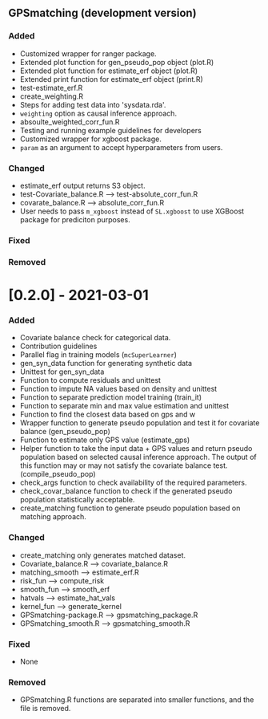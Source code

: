 ## GPSmatching (development version)

### Added

- Customized wrapper for ranger package.
- Extended plot function for gen_pseudo_pop object (plot.R)
- Extended plot function for estimate_erf object (plot.R)
- Extended print function for estimate_erf object (print.R)
- test-estimate_erf.R
- create_weighting.R
- Steps for adding test data into 'sysdata.rda'.
- `weighting` option as causal inference approach.  
- absoulte_weighted_corr_fun.R
- Testing and running example guidelines for developers
- Customized wrapper for xgboost package.
- `param` as an argument to accept hyperparameters from users.


### Changed

- estimate_erf output returns S3 object.
- test-Covariate_balance.R --> test-absolute_corr_fun.R
- covarate_balance.R --> absolute_corr_fun.R
- User needs to pass `m_xgboost` instead of `SL.xgboost` to  use XGBoost package for prediciton purposes.

### Fixed
### Removed



# [0.2.0] - 2021-03-01

### Added

* Covariate balance check for categorical data.
* Contribution guidelines
* Parallel flag in training models (`mcSuperLearner`)
* gen_syn_data function for generating synthetic data
* Unittest for gen_syn_data
* Function to compute residuals and unittest
* Function to impute NA values based on density and unittest
* Function to separate prediction model training (train_it)
* Function to separate min and max value estimation and unittest
* Function to find the closest data based on gps and w
* Wrapper function to generate pseudo population and test it for covariate balance (gen_pseudo_pop)
* Function to estimate only GPS value (estimate_gps)
* Helper function to take the input data + GPS values and return pseudo population based on selected causal inference approach. The output of this function may or may not satisfy the covariate balance test. (compile_pseudo_pop)
* check_args function to check availability of the required parameters.
* check_covar_balance function to check if the generated pseudo population statistically acceptable.
* create_matching function to generate pseudo population based on matching approach.

### Changed

* create_matching only generates matched dataset.
* Covariate_balance.R --> covariate_balance.R
* matching_smooth --> estimate_erf.R
* risk_fun --> compute_risk
* smooth_fun --> smooth_erf
* hatvals --> estimate_hat_vals
* kernel_fun --> generate_kernel
* GPSmatching-package.R --> gpsmatching_package.R
* GPSmatching_smooth.R --> gpsmatching_smooth.R

### Fixed

* None

### Removed

* GPSmatching.R functions are separated into smaller functions, and the file is removed.